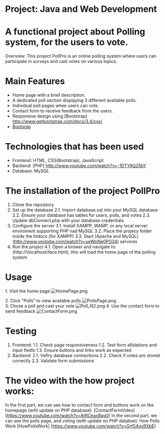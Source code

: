 # Project: Java and Web Development

# A functional project about Polling system, for the users to vote.

Overview:
This project PollPro is an online polling system where users can participate in surveys and cast votes on various topics.

# Main Features

* Home page with a brief description.
* A dedicated poll section displaying 3 different available polls.
* Individual poll pages whee users can vote.
* Contact form to receive feedback from the users.
* Responsive design using [Bootstrap] http://www.getbootstrap.com/docs/3.4/css/
* [Bootsrap]([Bootsrap](http://www.getbootstrap.com/docs/3.4/css/))

# Technologies that has been used

* Frontend: HTML, CSS(Bootstrap), JavaScript.
* Backend: [PHP] http://www.youtube.com/watch?v=-1DTYAQ25bY
* Database: MySQL

# The installation of the project PollPro

1. Clone the repository
2. Set up the database
2.1. Import database.sql into your MySQL database
2.2. Ensure your database has tables for users, polls, and votes
2.3. Update dbConnect.php with your database credentials
3. Configure the server
3.1. Install XAMPP, WAMP, or any local server enviroment supporting PHP nad MySQL
3.2. Place the projecy folder inside the htdocs (for XAMPP)
3.3. Start [Apache and MySQL] (http://www.youtube.com/watch?v=ueWpNe0PG34) services
4. Run the project
4.1. Open a brower and navigate to: (http://\localhost/face.html), this will load the home page of the polling system

# Usage

1\. Visit the home page
![HomePage.png](https://github.com/ayaaiden/Ayaulym_Myrzatay_92003661_Project_Java_Web_Development_Phase_2/blob/6bed666b53d54255f08c96f72158342e04ec2c45/HomePage.png)

2\. Click "Polls" to view available polls
![PollsPage.png](https://github.com/ayaaiden/Ayaulym_Myrzatay_92003661_Project_Java_Web_Development_Phase_2/blob/9c2d742003250e4abcb7ab3640acd7e60900b1f5/PollsPage.png)
<br>
3\. Chose a poll and cast your vote
![Poll_N2.png](https://github.com/ayaaiden/Ayaulym_Myrzatay_92003661_Project_Java_Web_Development_Phase_2/blob/6dad81e68f194a9824e36ddb7a01d76316be9bc9/Poll_N2.png)
4\. Use the contact form to send feedback
![ContactForm.png](https://github.com/ayaaiden/Ayaulym_Myrzatay_92003661_Project_Java_Web_Development_Phase_2/blob/6dad81e68f194a9824e36ddb7a01d76316be9bc9/ContactForm.png)

# Testing

1. Frontend:
1.1. Check page responsiveness
1.2. Test form allidations and input fiedls
1.3. Ensure buttons and links work as expected
2. Backend:
2.1. Vefiry database connections
2.2. Check if votes are stored correctly
2.3. Validate form submissions

# The video with the how project works:
In the first part, we can see how to contact form and buttons work on the homepage (with update on PHP database): 
[ContactFormVideo] (https://www.youtube.com/watch?v=AtRCeaxBag0)
In the second part, we can see the polls page, and voting (with update on PHP databse): How Polls Work
[HowPollsWork] (https://www.youtube.com/watch?v=GrfS4ovRXbE)
